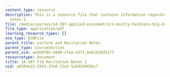 ```yaml
---
content_type: resource
description: This is a resource file that contains information regarding recitation
  notes 1.
file: /media/courses/14-387-applied-econometrics-mostly-harmless-big-data-fall-2014/a650de2225b337e822e25a5d334056c7_MIT14_387F14_Recitation1.pdf
file_type: application/pdf
learning_resource_types: []
ocw_type: OCWFile
parent_title: Lecture and Recitation Notes
parent_type: CourseSection
parent_uid: ae5b9f85-e8d0-cfea-4371-8a61b26d51f3
resourcetype: Document
title: 14.387 F14 Recitation Notes 1
uid: a650de22-25b3-37e8-22e2-5a5d334056c7
---
```

